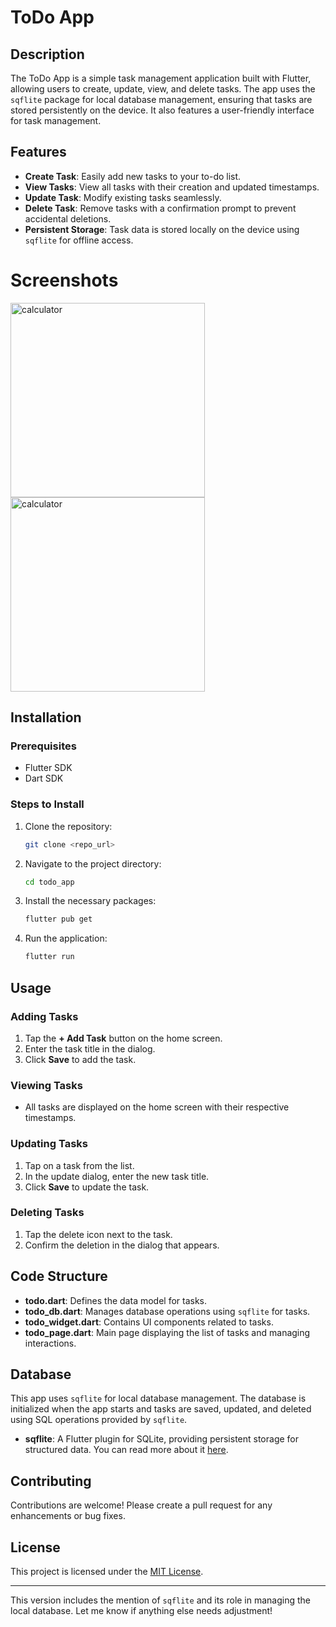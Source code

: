# ToDo App

## Description

The ToDo App is a simple task management application built with Flutter, allowing users to create, update, view, and delete tasks. The app uses the `sqflite` package for local database management, ensuring that tasks are stored persistently on the device. It also features a user-friendly interface for task management.

## Features

- **Create Task**: Easily add new tasks to your to-do list.
- **View Tasks**: View all tasks with their creation and updated timestamps.
- **Update Task**: Modify existing tasks seamlessly.
- **Delete Task**: Remove tasks with a confirmation prompt to prevent accidental deletions.
- **Persistent Storage**: Task data is stored locally on the device using `sqflite` for offline access.

# Screenshots
<img width="311" alt="calculator" src="https://github.com/user-attachments/assets/f44cff6d-85c7-402e-b014-7fd6e8eec4e8"> 
<img width="311" alt="calculator" src="https://github.com/user-attachments/assets/832990a3-867e-4aae-bc0b-67ae7581da38">   


## Installation

### Prerequisites

- Flutter SDK
- Dart SDK

### Steps to Install

1. Clone the repository:
   ```bash
   git clone <repo_url>
   ```

2. Navigate to the project directory:
   ```bash
   cd todo_app
   ```

3. Install the necessary packages:
   ```bash
   flutter pub get
   ```

4. Run the application:
   ```bash
   flutter run
   ```

## Usage

### Adding Tasks

1. Tap the **+ Add Task** button on the home screen.
2. Enter the task title in the dialog.
3. Click **Save** to add the task.

### Viewing Tasks

- All tasks are displayed on the home screen with their respective timestamps.

### Updating Tasks

1. Tap on a task from the list.
2. In the update dialog, enter the new task title.
3. Click **Save** to update the task.

### Deleting Tasks

1. Tap the delete icon next to the task.
2. Confirm the deletion in the dialog that appears.

## Code Structure

- **todo.dart**: Defines the data model for tasks.
- **todo_db.dart**: Manages database operations using `sqflite` for tasks.
- **todo_widget.dart**: Contains UI components related to tasks.
- **todo_page.dart**: Main page displaying the list of tasks and managing interactions.

## Database

This app uses `sqflite` for local database management. The database is initialized when the app starts and tasks are saved, updated, and deleted using SQL operations provided by `sqflite`.

- **sqflite**: A Flutter plugin for SQLite, providing persistent storage for structured data. You can read more about it [here](https://pub.dev/packages/sqflite).

## Contributing

Contributions are welcome! Please create a pull request for any enhancements or bug fixes.

## License

This project is licensed under the [MIT License](LICENSE).

---

This version includes the mention of `sqflite` and its role in managing the local database. Let me know if anything else needs adjustment!
